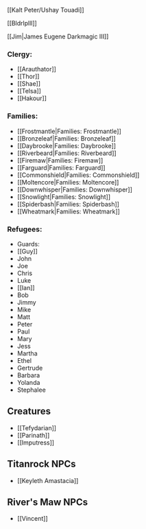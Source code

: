 [[Kalt Peter/Ushay Touadi]]

[[Bldrlplll]]

[[Jim|James Eugene Darkmagic III]]

### Clergy:
* [[Arauthator]]
* [[Thor]]
* [[Shae]]
* [[Telsa]]
* [[Hakour]]

### Families:
* [[Frostmantle|Families: Frostmantle]]
* [[Bronzeleaf|Families: Bronzeleaf]]
* [[Daybrooke|Families: Daybrooke]]
* [[Riverbeard|Families: Riverbeard]]
* [[Firemaw|Families: Firemaw]]
* [[Farguard|Families: Farguard]]
* [[Commonshield|Families: Commonshield]]
* [[Moltencore|Families: Moltencore]]
* [[Downwhisper|Families: Downwhisper]]
* [[Snowlight|Families: Snowlight]]
* [[Spiderbash|Families: Spiderbash]]
* [[Wheatmark|Families: Wheatmark]]

### Refugees:
* Guards:
 * [[Guy]]
 * John
 * Joe
 * Chris
 * Luke
 * [[Ian]]
* Bob
* Jimmy
* Mike
* Matt
* Peter
* Paul
* Mary
* Jess
* Martha
* Ethel
* Gertrude
* Barbara
* Yolanda
* Stephalee

## Creatures
* [[Tefydarian]]
* [[Parinath]]
* [[Imputress]]
 
 
 ## Titanrock NPCs
 * [[Keyleth Amastacia]]
 
 ## River's Maw NPCs
 * [[Vincent]]
